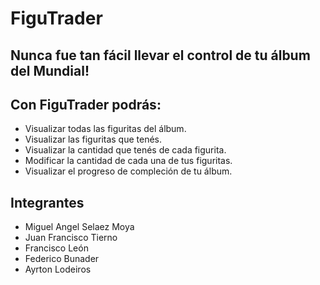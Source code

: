 # FiguTrader

## Nunca fue tan fácil llevar el control de tu álbum del Mundial!

## Con FiguTrader podrás:
- Visualizar todas las figuritas del álbum.
- Visualizar las figuritas que tenés.
- Visualizar la cantidad que tenés de cada figurita.
- Modificar la cantidad de cada una de tus figuritas.
- Visualizar el progreso de compleción de tu álbum.

## Integrantes
- Miguel Angel Selaez Moya
- Juan Francisco Tierno
- Francisco León
- Federico Bunader
- Ayrton Lodeiros
